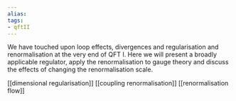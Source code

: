 ```yaml
---
alias:
tags:
- qftII
---
```

We have touched upon loop effects, divergences and regularisation and renormalisation at the very end of QFT I. Here we will present a broadly applicable regulator, apply the renormalisation to gauge theory and discuss the effects of changing the renormalisation scale.

[[dimensional regularisation]]
[[coupling renormalisation]]
[[renormalisation flow]]